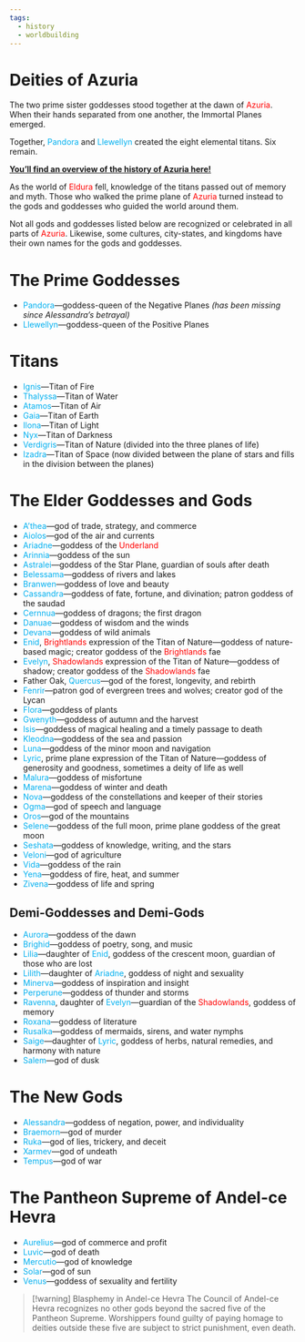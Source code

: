 ```yaml
---
tags:
  - history
  - worldbuilding
---
```

# Deities of Azuria

The two prime sister goddesses stood together at the dawn of <font color="#ff0000">Azuria</font>. When their hands separated from one another, the Immortal Planes emerged.

Together, <font color="#00b0f0">Pandora</font> and <font color="#00b0f0">Llewellyn</font> created the eight elemental titans. Six remain.

[**You’ll find an overview of the history of Azuria here!**](https://worldofazuria.com/history/)

As the world of <font color="#ff0000">Eldura</font> fell, knowledge of the titans passed out of memory and myth. Those who walked the prime plane of <font color="#ff0000">Azuria</font> turned instead to the gods and goddesses who guided the world around them.

Not all gods and goddesses listed below are recognized or celebrated in all parts of <font color="#ff0000">Azuria</font>. Likewise, some cultures, city-states, and kingdoms have their own names for the gods and goddesses.

# The Prime Goddesses

- <font color="#00b0f0">Pandora</font>—goddess-queen of the Negative Planes _(has been missing since Alessandra’s betrayal)_
- <font color="#00b0f0">Llewellyn</font>—goddess-queen of the Positive Planes

# Titans

- <font color="#00b0f0">Ignis</font>—Titan of Fire
- <font color="#00b0f0">Thalyssa</font>—Titan of Water
- <font color="#00b0f0">Atamos</font>—Titan of Air
- <font color="#00b0f0">Gaia</font>—Titan of Earth
- <font color="#00b0f0">Ilona</font>—Titan of Light
- <font color="#00b0f0">Nyx</font>—Titan of Darkness
- <font color="#00b0f0">Verdigris</font>—Titan of Nature (divided into the three planes of life)
- <font color="#00b0f0">Izadra</font>—Titan of Space (now divided between the plane of stars and fills in the division between the planes)

# The Elder Goddesses and Gods

- <font color="#00b0f0">A’thea</font>—god of trade, strategy, and commerce
- <font color="#00b0f0">Aiolos</font>—god of the air and currents
- <font color="#00b0f0">Ariadne</font>—goddess of the <font color="#ff0000">Underland</font> 
- <font color="#00b0f0">Arinnia</font>—goddess of the sun
- <font color="#00b0f0">Astralei</font>—goddess of the Star Plane, guardian of souls after death
- <font color="#00b0f0">Belessama</font>—goddess of rivers and lakes
- <font color="#00b0f0">Branwen</font>—goddess of love and beauty
- <font color="#00b0f0">Cassandra</font>—goddess of fate, fortune, and divination; patron goddess of the saudad
- <font color="#00b0f0">Cernnua</font>—goddess of dragons; the first dragon
- <font color="#00b0f0">Danuae</font>—goddess of wisdom and the winds
- <font color="#00b0f0">Devana</font>—goddess of wild animals
- <font color="#00b0f0">Enid</font>, <font color="#ff0000">Brightlands</font> expression of the Titan of Nature—goddess of nature-based magic; creator goddess of the <font color="#ff0000">Brightlands</font> fae
- <font color="#00b0f0">Evelyn</font>, <font color="#ff0000">Shadowlands</font> expression of the Titan of Nature—goddess of shadow; creator goddess of the <font color="#ff0000">Shadowlands</font> fae
- Father Oak, <font color="#00b0f0">Quercus</font>—god of the forest, longevity, and rebirth
- <font color="#00b0f0">Fenrir</font>—patron god of evergreen trees and wolves; creator god of the Lycan
- <font color="#00b0f0">Flora</font>—goddess of plants
- <font color="#00b0f0">Gwenyth</font>—goddess of autumn and the harvest
- <font color="#00b0f0">Isis</font>—goddess of magical healing and a timely passage to death
- <font color="#00b0f0">Kleodna</font>—goddess of the sea and passion
- <font color="#00b0f0">Luna</font>—goddess of the minor moon and navigation
- <font color="#00b0f0">Lyric</font>, prime plane expression of the Titan of Nature—goddess of generosity and goodness, sometimes a deity of life as well
- <font color="#00b0f0">Malura</font>—goddess of misfortune
- <font color="#00b0f0">Marena</font>—goddess of winter and death
- <font color="#00b0f0">Nova</font>—goddess of the constellations and keeper of their stories
- <font color="#00b0f0">Ogma</font>—god of speech and language
- <font color="#00b0f0">Oros</font>—god of the mountains
- <font color="#00b0f0">Selene</font>—goddess of the full moon, prime plane goddess of the great moon
- <font color="#00b0f0">Seshata</font>—goddess of knowledge, writing, and the stars
- <font color="#00b0f0">Veloni</font>—god of agriculture
- <font color="#00b0f0">Vida</font>—goddess of the rain
- <font color="#00b0f0">Yena</font>—goddess of fire, heat, and summer
- <font color="#00b0f0">Zivena</font>—goddess of life and spring

## Demi-Goddesses and Demi-Gods

- <font color="#00b0f0">Aurora</font>—goddess of the dawn
- <font color="#00b0f0">Brighid</font>—goddess of poetry, song, and music
- <font color="#00b0f0">Lilia</font>—daughter of <font color="#00b0f0">Enid</font>, goddess of the crescent moon, guardian of those who are lost
- <font color="#00b0f0">Lilith</font>—daughter of <font color="#00b0f0">Ariadne</font>, goddess of night and sexuality
- <font color="#00b0f0">Minerva</font>—goddess of inspiration and insight
- <font color="#00b0f0">Perperune</font>—goddess of thunder and storms
- <font color="#00b0f0">Ravenna</font>, daughter of <font color="#00b0f0">Evelyn</font>—guardian of the <font color="#ff0000">Shadowlands</font>, goddess of memory
- <font color="#00b0f0">Roxana</font>—goddess of literature
- <font color="#00b0f0">Rusalka</font>—goddess of mermaids, sirens, and water nymphs
- <font color="#00b0f0">Saige</font>—daughter of <font color="#00b0f0">Lyric</font>, goddess of herbs, natural remedies, and harmony with nature
- <font color="#00b0f0">Salem</font>—god of dusk

# The New Gods

- <font color="#00b0f0">Alessandra</font>—goddess of negation, power, and individuality
- <font color="#00b0f0">Braemorn</font>—god of murder
- <font color="#00b0f0">Ruka</font>—god of lies, trickery, and deceit
- <font color="#00b0f0">Xarmev</font>—god of undeath
- <font color="#00b0f0">Tempus</font>—god of war

# The Pantheon Supreme of Andel-ce Hevra

- <font color="#00b0f0">Aurelius</font>—god of commerce and profit
- <font color="#00b0f0">Luvic</font>—god of death
- <font color="#00b0f0">Mercutio</font>—god of knowledge
- <font color="#00b0f0">Solar</font>—god of sun
- <font color="#00b0f0">Venus</font>—goddess of sexuality and fertility

>[!warning] Blasphemy in Andel-ce Hevra
The Council of Andel-ce Hevra recognizes no other gods beyond the sacred five of the Pantheon Supreme. Worshippers found guilty of paying homage to deities outside these five are subject to strict punishment, even death.
